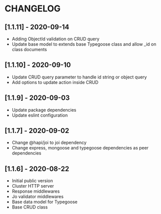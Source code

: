 # CHANGELOG

## [1.1.11] - 2020-09-14
- Adding ObjectId validation on CRUD query
- Update base model to extends base Typegoose class and allow _id on class documents

## [1.1.10] - 2020-09-10
- Update CRUD query parameter to handle id string or object query
- Add options to update action inside CRUD

## [1.1.9] - 2020-09-03
- Update package dependencies
- Update eslint configuration

## [1.1.7] - 2020-09-02
- Change @hapi/joi to joi dependency
- Change express, mongoose and typegoose dependencies as peer dependencies

## [1.1.6] - 2020-08-22
- Initial public version
- Cluster HTTP server
- Response middlewares
- Jo validator middlewares
- Base data model for Typegoose
- Base CRUD class
